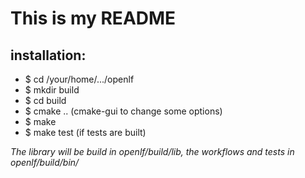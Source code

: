 # This is my README

installation:
-------------

- $ cd /your/home/.../openlf
- $ mkdir build
- $ cd build
- $ cmake .. (cmake-gui to change some options)
- $ make
- $ make test (if tests are built)

*The library will be build in openlf/build/lib, the workflows and tests in
openlf/build/bin/*



